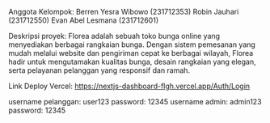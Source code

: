 Anggota Kelompok:
Berren Yesra Wibowo (231712353)
Robin Jauhari (231712550)
Evan Abel Lesmana (231712601)

Deskripsi proyek:
Florea adalah sebuah toko bunga online yang menyediakan berbagai rangkaian bunga. Dengan sistem pemesanan yang mudah melalui website dan pengiriman cepat ke berbagai wilayah, Florea hadir untuk mengutamakan kualitas bunga, desain rangkaian yang elegan, serta pelayanan pelanggan yang responsif dan ramah.

Link Deploy Vercel:
https://nextjs-dashboard-flgh.vercel.app/Auth/Login

username pelanggan:
user123
password:
12345
username admin:
admin123
password:
12345
